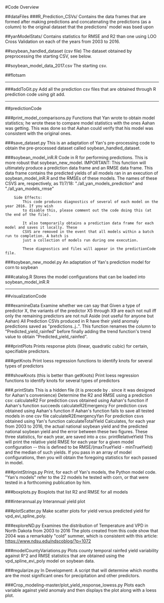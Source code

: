 #Code Overview

##dataFiles
###R_Prediction_CSVs/
	Contains the data frames that are formed after making predictions and concatenating
	the predictions (as a column) to the original dataset that the predictions' model
	was bsed upon

##yanModelStats/
	Contains statistics for RMSE and R2 than one using LOO Cross
	Validation on each of the years from 2003 to 2016.

##soybean_handled_dataset (csv file)
	The dataset obtained by preprocessing the starting CSV, see below.

##soybean_model_data_2017.csv
	The starting csv.




##flotsam
_______
###addToGit.py
	Add all the prediction csv files that are obtained through R prediction code using
	git add.



___________
##predictionCode

###print_model_comparisons.py
	Functions that Yan wrote to obtain model statistics; he wrote these to compare model
	statistics with the ones Aahan was getting. This was done so that Aahan could verify that
	his model was consistent with the original ones.

###save_dataset.py
	This is an adaptation of Yan's pre-processing code to obtain the pre-processed dataset
	called soybean_handled_dataset.

###soybean_model_inR.R
	Code in R for performing predictions. This is more robust that soybean_new_model.
	IMPORTANT:
	    This function will ultimately produce a prediction data frame and an RMSE data frame.
	    This data frame contains the predicted yields of all models ran in an execution of
	    soybean_model_inR.R and the RMSEs of these models. The names of these CSVS are, respectively,
	    as 11/7/18:
	        "./all_yan_models_prediction" and "./all_yan_models_rmse"

	    Side Effects:
	        This code produces diagnostics of several of each model on the year 2016. If you wish
	        to disable this, please comment out the code doing this (at the end of the file).

	        It also temporarily obtains a prediction data frame for each model and saves it locally. These
	        CSVS are removed in the event that all models within a batch run to completion. A batch is
	        just a collection of models run during one execution.

	        These diagnostics and files will appear in the predictionCode file.


###soybean_new_model.py
	An adaptation of Yan's prediction model for corn to soybean

###catalog.R
	Stores the model configurations that can be loaded into soybean_model_inR.R



____________
##visualizationCode

###examineData
	Examine whether we can say that
		Given a type of predictor X, the variants of the predictor X5 through X9
		are each not null iff only the remaining predictors are not null
	Aside (not useful for anyone but Aahan)
	All Prediction CSVs produced in R have
	their yield anomaly predictions saved
	as "predictions..j..". This function renames the column to "Predicted_yield_rainfed" before finally adding the trend function's trend value to obtain "Predicted_yield_rainfed".


###printPlots
		Prints response plots (linear,
		quadratic cubic) for certain,
		specifiable predictors.

###getKnots
	Print loess regression functions to identify knots for several types of predictors

###showKnots (this is better than getKnots)
	Print loess regression functions to identify knots for several types of predictors

###.printStats
	This is a hidden file (it is precede by . since it was designed for Aahan's convenience)
	Determine the R2 and RMSE using a prediction csv:
	calculateR2
		For prediction csvs obtained using Aahan's function if Aahan's function
		succeeds
	calculateR2Emergency
		For prediction csvs obtained using Aahan's function if Aahan's function
		fails to save all tested models in one csv file
	calculateR2EmergencyYan
		For prediction csvs obtained using Yan's function
	calculateTotalYield
		Calculates, for each year from 2003 to 2016, the actual national soybean
		yield and the predicted national soybean yield and the error between these
		two figures. These three statistics, for each year, are saved into a csv.
	printRelativeYield
		This will print the relative yield RMSE for each year for a given model configuration -- this is defined to be RMSE/(maxTrueYield - minTrueYield) and the median of such yields. If you pass in an array of model configurations, then you will obtain the foregoing statistics for each passed in model.

###printStrings.py
	Print, for each of Yan's models, the Python model code. "Yan's models" refer to the 22
	models he tested with corn, or that were tested in a forthcoming publication by him.

###boxplots.py
	Boxplots that list R2 and RMSE for all models

###interannual.py
	Interannual yield plot

###plotScatter.py
	Make scatter plots for yield versus predicted yield for vpd_evi_spline_poly.

###exploreND.py
	Examines the distribution of Temperature and VPD in North Dakota from 2003 to 2016
		The plots created from this code show that 2004 was a remarkably "cold" summer,
		which is consistent with this article:
			https://www.ndsu.edu/ndscoblog/?p=1072

###modelCountyVariations.py
	Plots county temporal rainfed yield variability against R^2 and RMSE statistics that
	are obtained using the vpd_spline_evi_poly model on soybean data.
	

###regularize.py
	In Development: A script that will determine which months are the most significant ones
	for precipitation and other predictors.


###Crop_modeling-master/plot_yield_response_lowess.py
	Plots each variable against yield anomaly and then displays the plot along with a loess plot.


